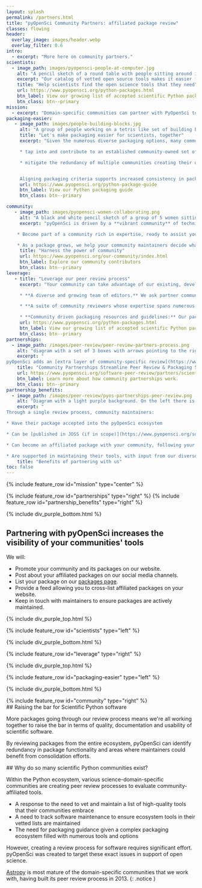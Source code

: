```yaml
---
layout: splash
permalink: /partners.html
title: "pyOpenSci Community Partners: affiliated package review"
classes: flowing
header:
  overlay_image: images/header.webp
  overlay_filter: 0.6
intro:
  - excerpt: "More here on community partners."
scientists:
  - image_path: images/pyopensci-people-at-computer.jpg
    alt: "A pencil sketch of a round table with people sitting around it from different backgrounds working on laptops and also writing together."
    excerpt: "Our catalog of vetted open source tools makes it easier for scientists to find the trusted tools that they need to develop their open science workflows."
    title: "Help scientists find the open science tools that they need"
    url: https://www.pyopensci.org/python-packages.html
    btn_label: View our growing list of accepted scientific Python packages
    btn_class: btn--primary
mission:
  - excerpt: "Domain-specific communities can partner with PyOpenSci to leverage both our peer review process and development of Python packaging packaging guidelines."
packaging-easier:
   - image_path: images/people-building-blocks.jpg
     alt: "A group of people working on a tetris like set of building blocks trying to stack them all together. "
     title: "Let's make packaging easier for scientists, together"
     excerpt: "Given the numerous diverse packaging options, many communities are crafting their own guidelines and review processes. Partnering with pyOpenSci enables your community to:

     * tap into and contribute to an established community-owned set of packaging guidelines.

     * mitigate the redundancy of multiple communities creating their own processes and standards.


     Aligning packaging criteria supports increased consistency in packaging approaches across the Python ecosystem. This consistency will  lower the barrier of entry for new potential contributors."
     url: https://www.pyopensci.org/python-package-guide
     btn_label: View our Python packaging guide
     btn_class: btn--primary

community:
   - image_path: images/pyopensci-women-collaborating.png
     alt: "A black and white pencil sketch of a group of 5 women sitting and standing around a laptop working together."
     excerpt: "pyOpenSci is driven by a **vibrant community** of technical packaging experts, open science enthusiasts, and Pythonistas. When you partner with pyOpenSci, you:

    * Become part of a community rich in expertise, ready to assist you with your packaging challenges.

    * As a package grows, we help your community maintainers decide what to do if they need to step down from maintenance roles, be it finding a new maintainer or gracefully archiving the package for safekeeping."
     title: "Harness the power of community"
     url: https://www.pyopensci.org/our-community/index.html
     btn_label: Explore our community contributors
     btn_class: btn--primary
leverage:
   - title: "Leverage our peer review process"
     excerpt: "Your community can take advantage of our existing, developed and well-documented peer review process which includes:

     * **A diverse and growing team of editors.** We ask partner communities to have at least 2 members of their community on our editorial team. We want our partner community to make the final decision on whether a package should receive the label of being affiliated. Typically an editor will run 2-4 reviews a year. [Learn more about the editor role.](https://www.pyopensci.org/software-peer-review/how-to/editors-guide.html)

     * **A suite of community reviewers whose expertise spans numerous scientific domains.** We ask that partner communities help us find reviews in their specific domain areas as packages come in for review. [Learn more about the requirements for reviewers.](https://www.pyopensci.org/software-peer-review/how-to/reviewer-guide.html)

     * **Community driven packaging resources and guidelines:** Our packaging guidelines drive the peer review process. Instead of communities creating their own individual guidelines, pyOpenSci partners collaborate with us to expand packaging resources."
     url: https://www.pyopensci.org/python-packages.html
     btn_label: View our growing list of accepted scientific Python packages
     btn_class: btn--primary
partnerships:
  - image_path: /images/peer-review/peer-review-partners-process.png
    alt: "diagram with a set of 3 boxes with arrows pointing to the right. The first box says submit your package with a code icon above it. The second says Review with pyOpensci Standards below. Blow the second box is a dark purple box that says Your community standards in it. And an arrow pointing to that box that says customized review. The third box says Accepted pyos + community affiliated."
    excerpt: "
pyOpenSci adds an [extra layer of community-specific review](https://www.pyopensci.org/software-peer-review/partners/scientific-communities.html) to our established open peer review process. This allows domain-specific scientific Python communities to vet affiliated tools through our robust peer review process. Communities then don't have to develop and maintain their own review processes and software guidelines."
    title: "Community Partnerships Streamline Peer Review & Packaging Standards"
    url: https://www.pyopensci.org/software-peer-review/partners/scientific-communities.html
    btn_label: Learn more about how community partnerships work.
    btn_class: btn--primary
partnership_benefits:
  - image_path: /images/peer-review/pyos-partnerships-peer-review.png
    alt: "Diagram with a light purple background. On the left there is the pyOpenSci purple flower and it says accepted with a check mark above. There are two arrows leading to boxes on the right. The top box says JOSS published with a check next to it and the JOSS logo. The box below says Community Affiliated with a check. THe boxes are numbered 1,2,3. "
    excerpt: "
Through a single review process, community maintainers:

* Have their package accepted into the pyOpenSci ecosystem

* Can be [published in JOSS (if in scope)](https://www.pyopensci.org/software-peer-review/partners/joss.html#)

* Can become an affiliated package with your community, following your community guidelines.

* Are supported in maintaining their tools, with input from our diverse, knowledgeable community, including active members from across the Python, Conda, PyPA and broader Python packaging ecosystem."
    title: "Benefits of partnering with us"
toc: false
---
```


{% include feature_row id="mission" type="center" %}

<div class="pyos-section purple">
<div class="content" markdown="1">

{% include feature_row id="partnerships" type="right" %}
{% include feature_row id="partnership_benefits" type="right" %}

</div>
</div>

{% include div_purple_bottom.html  %}

<div class="pyos-section">
<div class="content" markdown="1">

## Partnering with pyOpenSci increases the visibility of your communities' tools

We will:

- Promote your community and its packages on our website.
- Post about your affiliated packages on our social media channels.
- List your package on our [packages page](https://www.pyopensci.org/python-packages.html).
- Provide a feed allowing you to cross-list affiliated packages on your website.
- Keep in touch with maintainers to ensure packages are actively maintained.
</div>
</div>

{% include div_purple_top.html  %}

<div class="pyos-section purple" markdown="1">
<div class="content" markdown="1">
{% include feature_row id="scientists" type="left" %}
</div>
</div>


{% include div_purple_bottom.html  %}

<div class="pyos-section" markdown="1">
<div class="content" markdown="1">

{% include feature_row id="leverage" type="right" %}

</div>
</div>

{% include div_purple_top.html  %}

<div class="pyos-section purple" markdown="1">
<div class="content" markdown="1">

{% include feature_row id="packaging-easier" type="left" %}

</div>
</div>

{% include div_purple_bottom.html  %}

<div class="pyos-section" markdown="1">
<div class="content" markdown="1">
{% include feature_row id="community" type="right" %}
</div>
</div>

<div class="pyos-section" markdown="1">
<div class="content" markdown="1">
## Raising the bar for Scientific Python software

More packages going through our review process means
we're all working together to raise the bar in terms of
quality, documentation and usability of scientific software.

By reviewing packages from the entire ecosystem, pyOpenSci can identify redundancy in package functionality and areas where maintainers could benefit from consolidation efforts.

</div>
</div>

<div class="pyos-section purple" markdown="1">
<div class="content" markdown="1">
## Why do so many scientific Python communities exist?

Within the Python ecosystem, various science-domain-specific communities are creating peer review processes to evaluate community-affiliated tools.

- A response to the need to vet and maintain a list of high-quality tools that their communities embrace
- A need to track software maintenance to ensure ecosystem tools in their vetted lists are maintained
- The need for packaging guidance given a complex packaging ecosystem filled with numerous tools and options

However, creating a review process for software requires significant effort.
pyOpenSci was created to target these exact issues in support of open science.

[Astropy](https://www.astropy.org/) is most mature of the domain-specific communities that we work with, having built its peer review process in 2013.
{: .notice }

</div>
</div>

<!-- Bubbles sections... https://codepen.io/rinaw/pen/pGxorQ-->
